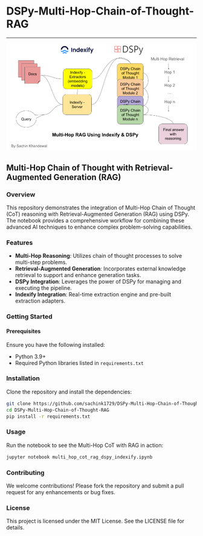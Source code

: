 # DSPy-Multi-Hop-Chain-of-Thought-RAG
--------------------------------------------------------------------

![cover](https://github.com/sachink1729/DSPy-Multi-Hop-Chain-of-Thought-RAG/blob/main/cover.png)

## Multi-Hop Chain of Thought with Retrieval-Augmented Generation (RAG)

### Overview

This repository demonstrates the integration of Multi-Hop Chain of Thought (CoT) reasoning with Retrieval-Augmented Generation (RAG) using DSPy. The notebook provides a comprehensive workflow for combining these advanced AI techniques to enhance complex problem-solving capabilities.

### Features

- **Multi-Hop Reasoning**: Utilizes chain of thought processes to solve multi-step problems.
- **Retrieval-Augmented Generation**: Incorporates external knowledge retrieval to support and enhance generation tasks.
- **DSPy Integration**: Leverages the power of DSPy for managing and executing the pipeline.
- **Indexify Integration**: Real-time extraction engine and pre-built extraction adapters. 

### Getting Started

#### Prerequisites

Ensure you have the following installed:

- Python 3.9+
- Required Python libraries listed in `requirements.txt`

### Installation

Clone the repository and install the dependencies:

```bash
git clone https://github.com/sachink1729/DSPy-Multi-Hop-Chain-of-Thought-RAG.git
cd DSPy-Multi-Hop-Chain-of-Thought-RAG
pip install -r requirements.txt
```

### Usage

Run the notebook to see the Multi-Hop CoT with RAG in action:
```bash
jupyter notebook multi_hop_cot_rag_dspy_indexify.ipynb
```

### Contributing

We welcome contributions! Please fork the repository and submit a pull request for any enhancements or bug fixes.

### License

This project is licensed under the MIT License. See the LICENSE file for details.

